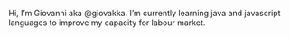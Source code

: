  Hi, I’m Giovanni aka @giovakka.
 I’m currently learning java and javascript languages to improve my capacity for labour market.
